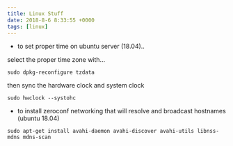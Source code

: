 ```yaml
---
title: Linux Stuff
date: 2018-8-6 8:33:55 +0000
tags: [linux]
---
```


* to set proper time on ubuntu server (18.04)..

select the proper time zone with...
```
sudo dpkg-reconfigure tzdata
```

then sync the hardware clock and system clock
```
sudo hwclock --systohc
```



* to install zeroconf networking that will resolve and broadcast hostnames (ubuntu 18.04)

```
sudo apt-get install avahi-daemon avahi-discover avahi-utils libnss-mdns mdns-scan
```
